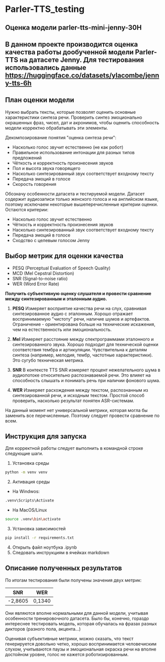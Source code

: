 # Parler-TTS_testing
## Оценка модели parler-tts-mini-jenny-30H
В данном проекте производится оценка качества работы дообученной модели  Parler-TTS на датасете Jenny.
Для тестирования использовались данные https://huggingface.co/datasets/ylacombe/jenny-tts-6h
---

## План оценки модели

Нужно выбрать тексты, которые позволят оценить основные характеристики синтеза речи. Проверить синтез эмоционально окрашенных фраз, чисел, дат и акронимов, чтобы оценить способность модели корректно обрабатывать эти элементы.

Декомпозирование понятия "оценка синтеза речи":
- Насколько голос звучит естественно (не как робот)
- Правильное использование интонации для разных типов предложений
- Чёткость и корректность произнесения звуков
- Пол и высота звука говорящего
- Насколько синтезированный звук соответствует входному тексту
- Передача эмоций в голосе
- Скорость говорения

Обозначу особенности датасета и тестируемой модели.
Датасет содержит аудиозаписи только женского голоса и на английском языке, поэтому исключаем некоторые вышеперечисленные критерии оценки.
Остаются критерии:
- Насколько голос звучит естественно
- Чёткость и корректность произнесения звуков
- Насколько синтезированный звук соответствует входному тексту
- Передача эмоций в голосе
- Сходство с целевым голосом Jenny

## Выбор метрик для оценки качества
- PESQ (Perceptual Evaluation of Speech Quality)
- MCD (Mel Cepstral Distortion)
- SNR (Signal-to-noise ratio)
- WER (Word Error Rate)

**Получить субъективную оценку слушателя и провести сравнение между синтезированным и эталонным аудио.**

1. **PESQ**
Измеряет восприятие качества речи на слух, сравнивая синтезированное аудио с эталонным. Хорошо отражает воспринимаемую "чистоту" речи, наличие шумов и артефактов.
Ограничение - ориентирована больше на технические искажения, чем на естественность или эмоциональность.

2. **Mel**
Измеряет расстояние между спектрограммами эталонного и синтезированного звука. Хорошо подходит для технической оценки соответствия тембра и артикуляции. Чувствительна к деталям синтеза (например, мелодия, тембр, частотные характеристики). Это сугубо техническая метрика.

3. **SNR**
В контексте TTS SNR измеряет процент нежелательного шума в аудиопотоке относительно распознаваемой речи. Это влияет на способность слышать и понимать речь при наличии фонового шума.

4. **WER**
Измеряет расхождения между текстом, распознанным из синтезированной речи, и исходным текстом. Простой способ проверить, насколько результат понятен ASR-системам.

На данный момент нет универсальной метрики, которая могла бы заменить все перечисленные. Поэтому следует провести сравнение по всем.

## Инструкция для запуска
Для корректной работы следует выполнить в командной строке следующие шаги.
1. Установка среды

```bash
python -m venv venv
```

2. Активация среды

- На Windwos:

```bash
.venv\Scripts\Activate
```

- На MacOS/Linux

```bash
source .venv\bin\activate
```

3. Установка зависимостей

```bash
pip install -r requirements.txt
```

4. Открыть файл ноутбука .ipynb
5. Следовать инструкциям в ячейках markdown

## Описание полученных результатов

По итогам тестирования были получены значения двух метрик:

|**SNR**   |**WER**   |
|----------|----------|
|-2,8605   |0,1340    |

Они являются вполне нормальными для данной модели, учитывая особенности тренировочного датасета.
Было бы, конечно, гораздо интереснее тестировать модель, которая обучалась на фразах разных дикторов (разного пола, акцента...)

Оценивая субъективные метрики, можно сказать, что текст генерируется довольно четко, хорошо воспринимается человечиским слухом, учитываются паузы и эмоциональная окраска речи на вполне достойном уровне, голос не кажется роботизированным.
